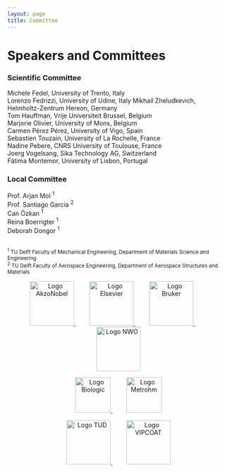 ```yaml
---
layout: page
title: Committee
---
```


# Speakers and Committees

### Scientific Committee

Michele Fedel, University of Trento, Italy  
Lorenzo Fedrizzi, University of Udine, Italy
Mikhail Zheludkevich, Helmholtz-Zentrum Hereon, Germany  
Tom Hauffman, Vrije Universiteit Brussel, Belgium  
Marjorie Olivier, University of Mons, Belgium   
Carmen Pérez Pérez, University of Vigo, Spain  
Sebastien Touzain, University of La Rochelle, France  
Nadine Pebere, CNRS University of Toulouse, France  
Joerg Vogelsang, Sika Technology AG, Switzerland  
Fátima Montemor, University of Lisbon, Portugal  

### Local Committee

<p>Prof. Arjan Mol <sup>1</sup> <br>
Prof. Santiago Garcia <sup>2</sup> <br>
Can Özkan  <sup>1</sup> <br>
Reina Boerrigter <sup>1</sup> <br>
Deborah Dongor <sup>1</sup> <br><br>  

<small><sup>1</sup> TU Delft Faculty of Mechanical Engineering, Department of Materials Science and Engineering</small><br>
<small><sup>2</sup> TU Delft Faculty of Aerospace Engineering, Department of Aerospace Structures and Materials</small></p>

<p align="center">
  <a href="https://www.akzonobel.com/en" target="_blank">
    <img alt="Logo AkzoNobel" src="https://www.aetoc24.com/assets/img/Akzonobel-Logo.png" height="100px">
  </a>
  &nbsp; &nbsp; &nbsp; &nbsp;
  <a href="https://www.elsevier.com/" target="_blank">
    <img alt="Logo Elsevier" src="https://www.aetoc24.com/assets/img/Elsevier_logo.png" height="100px">
  </a>
  &nbsp; &nbsp; &nbsp; &nbsp;

  <a href="https://www.bruker.com/en.html" target="_blank">
    <img alt="Logo Bruker" src="https://www.aetoc24.com/assets/img/1280px-Bruker-logo.jpg" height="100px">
  </a>
  &nbsp; &nbsp; &nbsp; &nbsp;
  <a href="https://www.nwo.nl/en" target="_blank">
    <img alt="Logo NWO" src="https://www.aetoc24.com/assets/img/NWO_logo.jpg" height="100px">
  </a>
<!--   &nbsp; &nbsp; &nbsp; &nbsp;
  <a href="https://efcweb.org/" target="_blank">
    <img alt="Logo EFC" src="https://www.aetoc24.com/assets/img/EFC_logo.jpg" height="100px">
  </a> -->
</p>

<p align="center">
  <a href="https://www.biologic.net/" target="_blank">
    <img alt="Logo Biologic" src="https://www.aetoc24.com/assets/img/biologic-2.png" height="80px">
  </a>
  &nbsp; &nbsp; &nbsp; &nbsp;
  <a href="https://www.metrohm.com/en_nl.html" target="_blank">
    <img alt="Logo Metrohm" src="https://www.aetoc24.com/assets/img/2560px-Logo_Metrohm.svg.png" height="80px">
  </a>
</p>

<p align="center">
  <a href="https://www.tudelft.nl/" target="_blank">
    <img alt="Logo TUD" src="https://www.aetoc24.com/assets/img/tud_logo.jpg" height="100px">
  </a>
  &nbsp; &nbsp; &nbsp; &nbsp;
  <a href="https://ms.hereon.de/vipcoat/" target="_blank">
    <img alt="Logo VIPCOAT" src="https://www.aetoc24.com/assets/img/VIPCOAT_logo.jpg" height="100px">
  </a>
</p>
